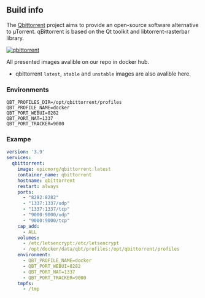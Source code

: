 ## Build info

The [Qbittorrent](https://www.qbittorrent.org/) project aims to provide an open-source software alternative to µTorrent. qBittorrent is based on the Qt toolkit and libtorrent-rasterbar library.

[![qbittorrent](https://github.com/EpicMorg/docker-scripts/raw/master/qbittorrent/qbittorrent-icon.png)](https://www.qbittorrent.org/)


All presented images avalible on our repo in docker hub.

* qbittorrent `latest`, `stable` and `unstable` images are also avalible here.

### Environments

`````
QBT_PROFILES_DIR=/opt/qbittorrent/profiles
QBT_PROFILE_NAME=docker
QBT_PORT_WEBUI=8282
QBT_PORT_NAT=1337
QBT_PORT_TRACKER=9000
`````

### Exampe

``` yaml
version: '3.9'
services:
  qbittorrent:
    image: epicmorg/qbittorrent:latest
    container_name: qbittorrent
    hostname: qbittorrent
    restart: always
    ports:
      - "8282:8282"
      - "1337:1337/udp"
      - "1337:1337/tcp"
      - "9000:9000/udp"
      - "9000:9000/tcp"
    cap_add:
      - ALL
    volumes:
      - /etc/letsencrypt:/etc/letsencrypt
      - /opt/docker/data/qbt/profiles:/opt/qbittorrent/profiles
    environment:
      - QBT_PROFILE_NAME=docker
      - QBT_PORT_WEBUI=8282
      - QBT_PORT_NAT=1337
      - QBT_PORT_TRACKER=9000
    tmpfs:
      - /tmp
```
